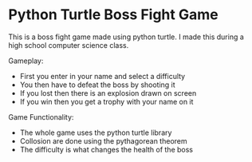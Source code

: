 # Python Turtle Boss Fight Game
This is a boss fight game made using python turtle. I made this during a high school computer science class.


Gameplay:
  - First you enter in your name and select a difficulty
  - You then have to defeat the boss by shooting it
  - If you lost then there is an explosion drawn on screen
  - If you win then you get a trophy with your name on it



Game Functionality:
  - The whole game uses the python turtle library
  - Collosion are done using the pythagorean theorem
  - The difficulty is what changes the health of the boss

